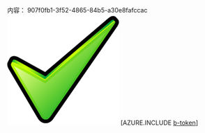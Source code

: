 内容： 907f0fb1-3f52-4865-84b5-a30e8fafccac![图像](4c2afff3-cc65-4116-833f-c7ab2455fe56.png)
[AZURE.INCLUDE [b-token](8e42da82-3d77-4eac-8d3e-22262d4573a8.md)]
